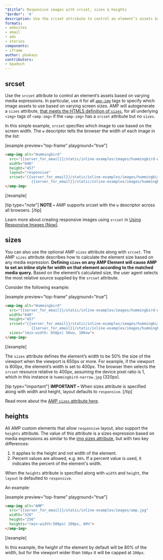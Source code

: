 ```yaml
---
"$title": Responsive images with srcset, sizes & heights
"$order": '4'
description: Use the srcset attribute to control an element’s assets based on varying media expressions. In particular, use it for all amp-img tags to specify which ...
formats:
- websites
- email
- ads
- stories
components:
- iframe
author: pbakaus
contributors:
- bpaduch
---
```


## srcset

Use the `srcset` attribute to control an element’s assets based on varying media expressions. In particular, use it for all [`amp-img`](../../../../documentation/components/reference/amp-img.md) tags to specify which image assets to use based on varying screen sizes. AMP will autogenerate a `sizes` attribute, <a href="https://developer.mozilla.org/en-US/docs/Web/HTML/Element/img" data-md-type="link">that meets the HTML5 definition of `sizes`</a>, for all underlying `<img>` tags of `<amp-img>` if the `<amp-img>` has a `srcset` attribute but no `sizes`.

In this simple example, `srcset` specifies which image to use based on the screen width. The `w` descriptor tells the browser the width of each image in the list:

[example preview="top-frame" playground="true"]
```html
<amp-img alt="Hummingbird"
  src="{{server_for_email}}/static/inline-examples/images/hummingbird-wide.jpg"
  width="640"
  height="457"
  layout="responsive"
  srcset="{{server_for_email}}/static/inline-examples/images/hummingbird-wide.jpg 640w,
            {{server_for_email}}/static/inline-examples/images/hummingbird-narrow.jpg 320w">
</amp-img>
```
[/example]

[tip type="note"] **NOTE –**  AMP supports srcset with the `w` descriptor across all browsers. [/tip]

Learn more about creating responsive images using `srcset` in [Using Responsive Images (Now)](http://alistapart.com/article/using-responsive-images-now).

## sizes

You can also use the optional AMP `sizes` attribute along with `srcset`. The AMP `sizes` attribute describes how to calculate the element size based on any media expression. <strong data-md-type="raw_html">Defining `sizes` on any AMP Element will cause AMP to set an inline style for width on that element according to the matched media query.</strong> Based on the element’s calculated size, the user agent selects the most relative source supplied by the `srcset` attribute.

Consider the following example:

[example preview="top-frame" playground="true"]
```html
<amp-img alt="Hummingbird"
  src="{{server_for_email}}/static/inline-examples/images/hummingbird-wide.jpg"
  width="640"
  height="457"
  srcset="{{server_for_email}}/static/inline-examples/images/hummingbird-wide.jpg 640w,
            {{server_for_email}}/static/inline-examples/images/hummingbird-narrow.jpg 320w"
  sizes="(min-width: 650px) 50vw, 100vw">
</amp-img>
```
[/example]

The `sizes` attribute defines the element’s width to be 50% the size of the viewport when the viewport is 650px or more. For example, if the viewport is 800px, the element’s width is set to 400px. The browser then selects the `srcset` resource relative to 400px, assuming the device pixel ratio is 1, which in this instance is `hummingbird-narrow.jpg` (320px).

[tip type="important"] **IMPORTANT –** When sizes attribute is specified along with width and height, layout defaults to `responsive`. [/tip]

Read more about the [AMP `sizes` attribute here](../../../../documentation/guides-and-tutorials/learn/common_attributes.md).

## heights

All AMP custom elements that allow `responsive` layout, also support the `heights` attribute. The value of this attribute is a sizes expression based on media expressions as similar to the [img sizes attribute](https://developer.mozilla.org/en-US/docs/Web/HTML/Element/img), but with two key differences:

1. It applies to the height and not width of the element.
2. Percent values are allowed, e.g. `86%`. If a percent value is used, it indicates the percent of the element's width.

When the `heights` attribute is specified along with `width` and `height`, the `layout` is defaulted to `responsive`.

An example:

[example preview="top-frame" playground="true"]
```html
<amp-img alt="AMP"
  src="{{server_for_email}}/static/inline-examples/images/amp.jpg"
  width="320"
  height="256"
  heights="(min-width:500px) 200px, 80%">
</amp-img>
```
[/example]

In this example, the height of the element by default will be 80% of the width, but for the viewport wider than `500px` it will be capped at `200px`.
